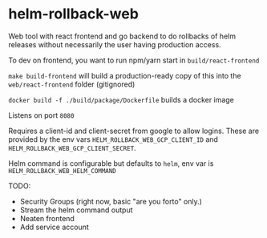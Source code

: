 # helm-rollback-web

Web tool with react frontend and go backend to do rollbacks of helm releases without necessarily the user having production access.

To dev on frontend, you want to run npm/yarn start in `build/react-frontend`

`make build-frontend` will build a production-ready copy of this into the `web/react-frontend` folder (gitignored)

`docker build -f ./build/package/Dockerfile` builds a docker image

Listens on port `8080`

Requires a client-id and client-secret from google to allow logins.  These are provided by the env vars `HELM_ROLLBACK_WEB_GCP_CLIENT_ID` and `HELM_ROLLBACK_WEB_GCP_CLIENT_SECRET`.

Helm command is configurable but defaults to `helm`, env var is `HELM_ROLLBACK_WEB_HELM_COMMAND`

TODO:
- Security Groups (right now, basic "are you forto" only.)
- Stream the helm command output
- Neaten frontend
- Add service account
